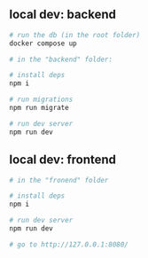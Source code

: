 ## local dev: backend

```bash
# run the db (in the root folder)
docker compose up

# in the "backend" folder:

# install deps
npm i

# run migrations
npm run migrate

# run dev server
npm run dev
```

## local dev: frontend

```bash
# in the "fronend" folder

# install deps
npm i

# run dev server
npm run dev

# go to http://127.0.0.1:8080/
```
